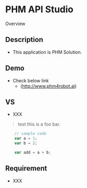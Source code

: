 # PHM API Studio
Overview

## Description
* This application is PHM Solution.

## Demo
* Check below link
  * (http://www.phm4robot.ai) 

## VS
* XXX

> test this is a foo bar.

```javascript
    // sample code
    var a = 1;
    var b = 2;

    var add = a + b;
```


## Requirement
* XXX

